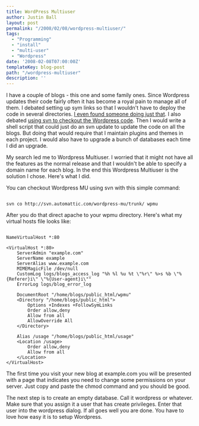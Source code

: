 ```yaml
---
title: WordPress Multiuser
author: Justin Ball
layout: post
permalink: "/2008/02/08/wordpress-multiuser/"
tags:
  - "Programming"
  - "install"
  - "multi-user"
  - "Wordpress"
date: '2008-02-08T07:00:00Z'
templateKey: blog-post
path: "/wordpress-multiuser"
description: ''
---
```


I have a couple of blogs - this one and some family ones.  Since Wordpress updates their code fairly often it has become a royal pain to manage all of them.   I debated setting up sym links so that I wouldn't have to deploy the code in several directories.  <a href="http://striderweb.com/nerdaphernalia/features/virtual-multiblog/">I even found someone doing just that</a>.  I also debated <a href="http://wordpress.org/download/svn/">using svn to checkout the Wordpress code</a>.  Then I would write a shell script that could just do an svn update to update the code on all the blogs.  But doing that would require that I maintain plugins and themes in each project.  I would also have to upgrade a bunch of databases each time I did an upgrade.

My search led me to Wordpress Multiuser.  I worried that it might not have all the features as the normal release and that I wouldn't be able to specify a domain name for each blog.  In the end this Wordpress Multiuser is the solution I chose.  Here's what I did.

You can checkout Wordpress MU using svn with this simple command:
<pre><code class="ruby">
svn co http://svn.automattic.com/wordpress-mu/trunk/ wpmu
</pre></code>

After you do that direct apache to your wpmu directory.  Here's what my virtual hosts file looks like:

<pre><code class="ruby">
NameVirtualHost *:80

&lt;VirtualHost *:80&gt;
    ServerAdmin &quot;example.com&quot;
    ServerName example
    ServerAlias www.example.com
    MIMEMagicFile /dev/null
    CustomLog logs/blogs_access_log &quot;%h %l %u %t \&quot;%r\&quot; %&gt;s %b \&quot;%{Referer}i\&quot; \&quot;%{User-agent}i\&quot;&quot;
    ErrorLog logs/blog_error_log

    DocumentRoot &quot;/home/blogs/public_html/wpmu&quot;
    &lt;Directory &quot;/home/blogs/public_html&quot;&gt;
        Options +Indexes +FollowSymLinks
        Order allow,deny
        Allow from all
        AllowOverride All
    &lt;/Directory&gt;

    Alias /usage &quot;/home/blogs/public_html/usage&quot;
    &lt;Location /usage&gt;
        Order allow,deny
        Allow from all
    &lt;/Location&gt;
&lt;/VirtualHost&gt;
</pre></code>


The first time you visit your new blog at example.com you will be presented with a page that indicates you need to change some permissions on your server.  Just copy and paste the chmod command and you should be good.

The next step is to create an empty database.  Call it wordpress or whatever.  Make sure that you assign it a user that has create privileges.  Enter that user into the wordpress dialog.  If all goes well you are done.  You have to love how easy it is to setup Wordpress.

